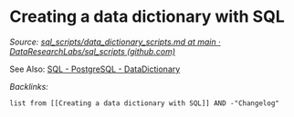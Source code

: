 # Creating a data dictionary with SQL

*Source: [sql_scripts/data_dictionary_scripts.md at main · DataResearchLabs/sql_scripts (github.com)](https://github.com/DataResearchLabs/sql_scripts/blob/main/data_dictionary_scripts.md)*

See Also: [SQL - PostgreSQL - DataDictionary](../2-Areas/Code/SQL/SQL%20-%20PostgreSQL%20-%20DataDictionary.md)

*Backlinks:*

````dataview
list from [[Creating a data dictionary with SQL]] AND -"Changelog"
````

